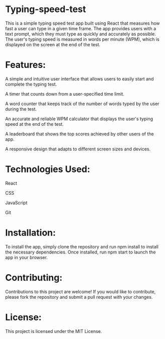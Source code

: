 # Typing-speed-test

This is a simple typing speed test app built using React that measures how fast a user can type in a given time frame. The app provides users with a text prompt, which they must type as quickly and accurately as possible. The user's typing speed is measured in words per minute (WPM), which is displayed on the screen at the end of the test.

# Features:

A simple and intuitive user interface that allows users to easily start and complete the typing test.

A timer that counts down from a user-specified time limit.

A word counter that keeps track of the number of words typed by the user during the test.

An accurate and reliable WPM calculator that displays the user's typing speed at the end of the test.

A leaderboard that shows the top scores achieved by other users of the app.

A responsive design that adapts to different screen sizes and devices.

# Technologies Used:

React

CSS

JavaScript

Git

# Installation:

To install the app, simply clone the repository and run npm install to install the necessary dependencies. Once installed, run npm start to launch the app in your browser.

# Contributing:

Contributions to this project are welcome! If you would like to contribute, please fork the repository and submit a pull request with your changes.

# License:

This project is licensed under the MIT License.
